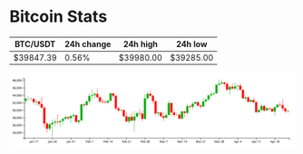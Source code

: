 # Bitcoin Stats

BTC/USDT|24h change|24h high|24h low|
|---|---|---|---|
|$39847.39|0.56%|$39980.00|$39285.00|

<img src="./chart.svg">
